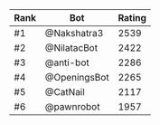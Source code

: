 Rank|Bot|Rating
---|---|---
#1|@Nakshatra3|2539
#2|@NilatacBot|2422
#3|@anti-bot|2286
#4|@OpeningsBot|2265
#5|@CatNail|2117
#6|@pawnrobot|1957
